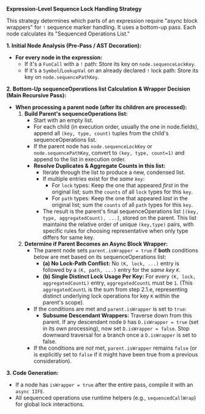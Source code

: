**Expression-Level Sequence Lock Handling Strategy**

This strategy determines which parts of an expression require "async block wrappers" for `!` sequence marker handling. It uses a bottom-up pass. Each node calculates its "Sequenced Operations List."

**1. Initial Node Analysis (Pre-Pass / AST Decoration):**
*   **For every node in the expression:**
    *   If it's a `FunCall` with a `!` path: Store its key on `node.sequenceLockKey`.
    *   If it's a `Symbol`/`LookupVal` on an already declared `!` lock path: Store its key on `node.sequencePathKey`.

**2. Bottom-Up sequenceOperations list Calculation & Wrapper Decision (Main Recursive Pass):**
*   **When processing a parent node (after its children are processed):**
    1.  **Build Parent's sequenceOperations list:**
        *   Start with an empty list.
        *   For each child (in execution order, usually the one in node.fields), append all `(key, type, count)` tuples from the child's sequenceOperations list.
        *   If the parent node has `node.sequenceLockKey` or `node.sequencePathKey`, convert to `(key, type, count=1)` and append to the list in execution order.
        *   **Resolve Duplicates & Aggregate Counts in this list:**
            *   Iterate through the list to produce a new, condensed list.
            *   If multiple entries exist for the *same `key`*:
                *   For `lock` types: Keep the one that appeared *first* in the original list; sum the `counts` of all `lock` types for this `key`.
                *   For `path` types: Keep the one that appeared *last* in the original list; sum the `counts` of all `path` types for this `key`.
            *   The result is the parent's final sequenceOperations list `[(key, type, aggregatedCount), ...]`, stored on the parent. This list maintains the relative order of unique `(key,type)` pairs, with specific rules for choosing representative when only type differs for same key.
    2.  **Determine if Parent Becomes an Async Block Wrapper:**
        *   The parent node sets `parent.isWrapper = true` if **both** conditions below are met based on its sequenceOperations list:
            *   **(a) No Lock-Path Conflict:** No `(K, lock, ...)` entry is followed by a `(K, path, ...)` entry for the *same key `K`*.
            *   **(b) Single Distinct Lock Usage Per Key:** For every `(K, lock, aggregatedCountL)` entry, `aggregatedCountL` must be `1`. (This `aggregatedCountL` is the sum from step 2.1.e, representing distinct underlying lock operations for key `K` within the parent's scope).
        *   If the conditions are met and `parent.isWrapper` is set to `true`:
            *   **Subsume Descendant Wrappers:** Traverse down from this parent. If any descendant node `D` has `D.isWrapper = true` (set in its own processing), now set `D.isWrapper = false`. Stop downward traversal for a branch once a `D.isWrapper` is set to false.
        *   If the conditions are *not* met, `parent.isWrapper` remains `false` (or is explicitly set to `false` if it might have been true from a previous consideration).

**3. Code Generation:**

*   If a node has `isWrapper = true` after the entire pass, compile it with an `async IIFE`.
*   All sequenced operations use runtime helpers (e.g., `sequencedCallWrap`) for global lock interactions.